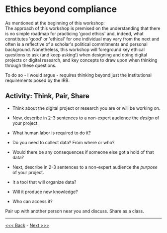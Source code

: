 # Ethics beyond compliance

As mentioned at the beginning of this workshop:  
The approach of this workshop is premised on the understanding that there is no simple roadmap for practicing 'good ethics' and, indeed, what constitutes 'good' or 'ethical' for one individual may vary from the next and often is a reflective of a scholar's political commitments and personal background.  Nonetheless, this workshop will foreground key ethical questions to ask (and keep asking!) when designing and doing digital projects or digital research, and key concepts to draw upon when thinking through these questions.   

To do so - I would argue - requires thinking beyond just the institutional requirements posed by the IRB.  

## Activity: Think, Pair, Share  

* Think about the digital project or research you are or will be working on. 
* Now, describe in 2-3 sentences to a non-expert audience the *design* of your project.  
* What human labor is required to do it?  
* Do you need to collect data? From where or who? 
* Would there be any consequences if someone else got a hold of that data?  
  
* Next, describe in 2-3 sentences to a non-expert audience the *purpose* of your project.
* It a tool that will organize data?  
* Will it produce new knowledge?  
* Who can access it?  

Pair up with another person near you and discuss. Share as a class.  

******

[<<< Back](sections/irb.md) - [Next >>>](sections/levelsimpact.md)

